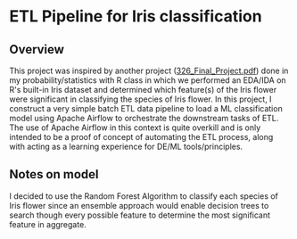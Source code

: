# **ETL Pipeline for Iris classification**

## **Overview**

This project was inspired by another project ([326_Final_Project.pdf](https://github.com/user-attachments/files/18763562/326_Final_Project.pdf)) done in my probability/statistics with R class in which we performed an EDA/IDA on R's built-in Iris dataset and determined which feature(s) of the Iris flower were significant in classifying the species of Iris flower.
In this project, I construct a very simple batch ETL data pipeline to load a ML classification model using Apache Airflow to orchestrate the downstream tasks of ETL.
The use of Apache Airflow in this context is quite overkill and is only intended to be a proof of concept of automating the ETL process, along with acting as a learning experience for DE/ML tools/principles.

## **Notes on model**

I decided to use the Random Forest Algorithm to classify each species of Iris flower since an ensemble approach would enable decision trees to search though every possible feature to determine the most significant feature in aggregate.

